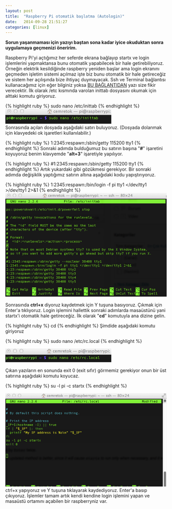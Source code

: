 ```yaml
---
layout: post
title:  "Raspberry Pi otomatik başlatma (Autologin)"
date:   2014-09-28 21:51:27
categories: [linux]
---
```

<b>Sorun yaşanmaması için yazıyı baştan sona kadar iyice okuduktan sonra uygulamaya geçmenizi öneririm.</b>

Raspberry Pi'yi açtığımız her seferde ekrana bağlayıp startx ve login işlemlerini yapmaktansa bunu otomatik yapabilecek bir hale getirebiliyoruz. Örneğin elektrik kesildiğinde raspberry yeniden başlar ama login ekranını geçmeden işletim sistemi açılmaz işte biz bunu otomatik bir hale getireceğiz ve sistem her açılışında bize ihtiyaç duymayacak. Ssh ve Terminal bağlantısı kullanacağımız için eğer bilginiz yoksa  [BU BAĞLANTIDAN](http://cemretok.github.io/2014/1/) yazı size fikir verecektir. İlk olarak /etc kısmında varolan inittab dosyasını okumak için alttaki komutu giriyoruz.



{% highlight ruby %}
sudo nano /etc/inittab
{% endhighlight %}
![Resim](/images/3-1.png)<br>
Sonrasında açılan dosyada aşağıdaki satırı buluyoruz. (Dosyada dolanmak için klavyedeki ok işaretleri kullanılabilir.)


{% highlight ruby %}
1:2345:respawn:/sbin/getty 115200 tty1
{% endhighlight %}
Sonraki adımda bulduğumuz bu satırın başına "<b>#</b>" işaretini koyuyoruz benim klavyemde  "<b>alt+3</b>" işaretiyle yapılıyor.


{% highlight ruby %}
#1:2345:respawn:/sbin/getty 115200 tty1
{% endhighlight %}
Artık yukardaki gibi gözükmesi gerekiyor. Bir sonraki adımda değişiklik yaptığımız satırın altına aşağıdaki kodu yapıştırıyoruz.

{% highlight ruby %}
1:2345:respawn:/bin/login -f pi tty1 </dev/tty1 >/dev/tty1 2>&1
{% endhighlight %}
![Resim](/images/3-2.png)<br>

Sonrasında <b>ctrl+x</b> diyoruz kaydetmek için Y tuşuna basıyoruz. Çıkmak için Enter'a tıklıyoruz. Login işlemini hallettik sonraki adımlarda masaüstünü yani startx'i otomatik hale getireceğiz. İlk olarak "<b>cd</b>" komutuyla ana dizine gelin.


{% highlight ruby %}
cd
{% endhighlight %}
Şimdide aşağıdaki komutu giriyoruz

{% highlight ruby %}
sudo nano /etc/rc.local
{% endhighlight %}

![Resim](/images/3-3.png)<br>

Çıkan yazıların en sonunda exit 0  (exit sıfır) görmemiz gerekiyor onun bir üst satırına aşağıdaki komutu koyucaz.

{% highlight ruby %}
su -l pi -c startx
{% endhighlight %}

![Resim](/images/3-4.png)<br>
ctrl+x yapıyoruz ve Y tuşuna tıklayarak kaydediyoruz. Enter'a basıp çıkıyoruz. İşlemler tamam artık kendi kendine login işlemini yapan ve masaüstü ortamını açabilen bir raspberryniz var.

